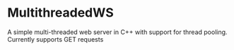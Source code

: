 # MultithreadedWS
A simple multi-threaded web server in C++ with support for thread pooling. Currently supports GET requests
